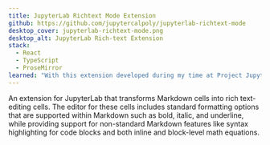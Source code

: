 ```yaml
---
title: JupyterLab Richtext Mode Extension
github: https://github.com/jupytercalpoly/jupyterlab-richtext-mode
desktop_cover: jupyterlab-richtext-mode.png
desktop_alt: JupyterLab Rich-text Extension
stack:
  - React
  - TypeScript
  - ProseMirror
learned: "With this extension developed during my time at Project Jupyter, I learned React at a basic level, and learned how to integrate it with a custom-built rich text editor using the ProseMirror toolkit. I was also introduced to the complexity of large codebases and was immediately mortified as to where to find what I needed, but found my place after asking questions through the open source community, my co-interns, and my managers. Although the React code wasn't the most performant, it was an experience meant for growth and left me wanting to learn more. "
---
```


An extension for JupyterLab that transforms Markdown cells into rich text-editing cells. The editor for these cells
includes standard formatting options that are supported within Markdown such as bold, italic, and underline, while providing support 
for non-standard Markdown features like syntax highlighting for code blocks and both inline and block-level math equations.